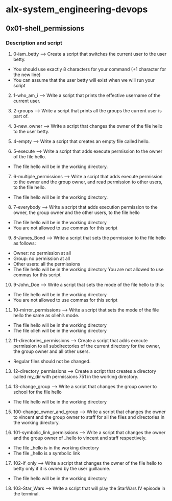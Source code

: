 # alx-system_engineering-devops

## 0x01-shell_permissions

### Description and script

1. 0-iam_betty --> Create a script that switches the current user to the user betty.
* You should use exactly 8 characters for your command (+1 character for the new line)
* You can assume that the user betty will exist when we will run your script

2. 1-who_am_i --> Write a script that prints the effective username of the current user.

3. 2-groups --> Write a script that prints all the groups the current user is part of.

4. 3-new_owner --> Write a script that changes the owner of the file hello to the user betty.

5. 4-empty --> Write a script that creates an empty file called hello.

6. 5-execute --> Write a script that adds execute permission to the owner of the file hello.
* The file hello will be in the working directory.

7. 6-multiple_permissions --> Write a script that adds execute permission to the owner and the group owner, and read permission to other users, to the file hello.
* The file hello will be in the working directory.

8. 7-everybody --> Write a script that adds execution permission to the owner, the group owner and the other users, to the file hello
* The file hello will be in the working directory
* You are not allowed to use commas for this script

9. 8-James_Bond --> Write a script that sets the permission to the file hello as follows:
* Owner: no permission at all
* Group: no permission at all
* Other users: all the permissions
* The file hello will be in the working directory You are not allowed to use commas for this script

10. 9-John_Doe --> Write a script that sets the mode of the file hello to this:
* The file hello will be in the working directory
* You are not allowed to use commas for this script

11. 10-mirror_permissions --> Write a script that sets the mode of the file hello the same as olleh’s mode.
* The file hello will be in the working directory
* The file olleh will be in the working directory

12. 11-directories_permissions --> Create a script that adds execute permission to all subdirectories of the current directory for the owner, the group owner and all other users.
* Regular files should not be changed.

13. 12-directory_permissions --> Create a script that creates a directory called my_dir with permissions 751 in the working directory.

14. 13-change_group --> Write a script that changes the group owner to school for the file hello
* The file hello will be in the working directory

15. 100-change_owner_and_group --> Write a script that changes the owner to vincent and the group owner to staff for all the files and directories in the working directory.

16. 101-symbolic_link_permissions --> Write a script that changes the owner and the group owner of _hello to vincent and staff respectively.
* The file _hello is in the working directory
* The file _hello is a symbolic link

17. 102-if_only --> Write a script that changes the owner of the file hello to betty only if it is owned by the user guillaume.
* The file hello will be in the working directory

18. 103-Star_Wars --> Write a script that will play the StarWars IV episode in the terminal.
